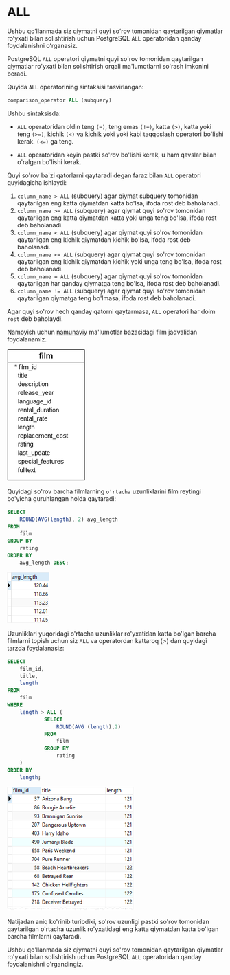 # ALL

Ushbu qoʻllanmada siz qiymatni quyi soʻrov tomonidan qaytarilgan qiymatlar roʻyxati bilan solishtirish uchun PostgreSQL `ALL` operatoridan qanday foydalanishni oʻrganasiz.

PostgreSQL `ALL` operatori qiymatni quyi so'rov tomonidan qaytarilgan qiymatlar ro'yxati bilan solishtirish orqali ma'lumotlarni so'rash imkonini beradi.

Quyida `ALL` operatorining sintaksisi tasvirlangan:

```sql
comparison_operator ALL (subquery)
```

Ushbu sintaksisda:
* `ALL` operatoridan oldin teng `(=)`, teng emas `(!=)`, katta `(>)`, katta yoki teng `(>=)`, kichik `(<)` va kichik yoki yoki kabi taqqoslash operatori bo'lishi kerak. `(<=)` ga teng.

* `ALL` operatoridan keyin pastki so'rov bo'lishi kerak, u ham qavslar bilan o'ralgan bo'lishi kerak.

Quyi so'rov ba'zi qatorlarni qaytaradi degan faraz bilan `ALL` operatori quyidagicha ishlaydi:

1. `column_name > ALL` (subquery) agar qiymat subquery tomonidan qaytarilgan eng katta qiymatdan katta bo'lsa, ifoda rost deb baholanadi.
2. `column_name >= ALL` (subquery) agar qiymat quyi so'rov tomonidan qaytarilgan eng katta qiymatdan katta yoki unga teng bo'lsa, ifoda rost deb baholanadi.
3. `column_name < ALL` (subquery) agar qiymat quyi so'rov tomonidan qaytarilgan eng kichik qiymatdan kichik bo'lsa, ifoda rost deb baholanadi.
4. `column_name <= ALL` (subquery) agar qiymat quyi so'rov tomonidan qaytarilgan eng kichik qiymatdan kichik yoki unga teng bo'lsa, ifoda rost deb baholanadi.
5. `column_name = ALL` (subquery) agar qiymat quyi so'rov tomonidan qaytarilgan har qanday qiymatga teng bo'lsa, ifoda rost deb baholanadi.
6. `column_name != ALL` (subquery) agar qiymat quyi so'rov tomonidan qaytarilgan qiymatga teng bo'lmasa, ifoda rost deb baholanadi.

Agar quyi so'rov hech qanday qatorni qaytarmasa, `ALL` operatori har doim `rost` deb baholaydi.

Namoyish uchun [namunaviy](https://www.postgresqltutorial.com/wp-content/uploads/2019/05/dvdrental.zip) ma'lumotlar bazasidagi film jadvalidan foydalanamiz.

![table](image-13.png)

Quyidagi so'rov barcha filmlarning `o'rtacha` uzunliklarini film reytingi bo'yicha guruhlangan holda qaytaradi:

```sql
SELECT
    ROUND(AVG(length), 2) avg_length
FROM
    film
GROUP BY
    rating
ORDER BY
    avg_length DESC;
```

![output](image-14.png)

Uzunliklari yuqoridagi o'rtacha uzunliklar ro'yxatidan katta bo'lgan barcha filmlarni topish uchun siz `ALL` va operatordan kattaroq (>) dan quyidagi tarzda foydalanasiz:

```sql
SELECT
    film_id,
    title,
    length
FROM
    film
WHERE
    length > ALL (
            SELECT
                ROUND(AVG (length),2)
            FROM
                film
            GROUP BY
                rating
    )
ORDER BY
    length;
```

![output](image-15.png)

Natijadan aniq ko'rinib turibdiki, so'rov uzunligi pastki so'rov tomonidan qaytarilgan o'rtacha uzunlik ro'yxatidagi eng katta qiymatdan katta bo'lgan barcha filmlarni qaytaradi.

Ushbu qo'llanmada siz qiymatni quyi so'rov tomonidan qaytarilgan qiymatlar ro'yxati bilan solishtirish uchun PostgreSQL `ALL` operatoridan qanday foydalanishni o'rgandingiz.